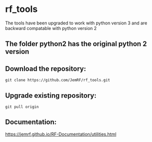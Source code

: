 # rf_tools
The tools have been upgraded to work with python version 3 and are backward compatable with python version 2
## The folder python2 has the original python 2 version
## Download the repository:
```
git clone https://github.com/JemRF/rf_tools.git
```

## Upgrade existing repository:
```
git pull origin
```

## Documentation:
https://jemrf.github.io/RF-Documentation/utilities.html



